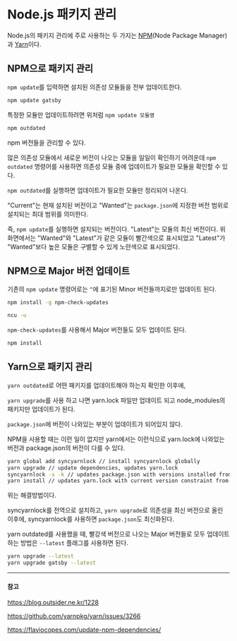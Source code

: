 # Node.js 패키지 관리

Node.js의 패키지 관리에 주로 사용하는 두 가지는 [NPM](https://www.npmjs.com/)(Node Package Manager)과 [Yarn](https://classic.yarnpkg.com/en/)이다.

## NPM으로 패키지 관리

`npm update`를 입력하면 설치된 의존성 모듈들을 전부 업데이트한다.

```sh
npm update gatsby
```

특정한 모듈만 업데이트하려면 위처럼 `npm update 모듈명`

```sh
npm outdated
```

npm 버전들을 관리할 수 있다.

많은 의존성 모듈에서 새로운 버전이 나오는 모듈을 일일이 확인하기 어려운데 `npm outdated` 명령어를 사용하면 의존성 모듈 중에 업데이트가 필요한 모듈을 확인할 수 있다.

`npm outdated`를 실행하면 업데이트가 필요한 모듈만 정리되어 나온다.

"Current"는 현재 설치된 버전이고 "Wanted"는 `package.json`에 지정한 버전 범위로 설치되는 최대 범위를 의미한다.

즉, `npm update`를 실행하면 설치되는 버전이다. "Latest"는 모듈의 최신 버전이다. 위 화면에서는 "Wanted"와 "Latest"가 같은 모듈이 빨간색으로 표시되었고 "Latest"가 "Wanted"보다 높은 모듈은 구별할 수 있게 노란색으로 표시되었다.

## NPM으로 Major 버전 업데이트

기존의 `npm update` 명령어로는 `^`에 표기된 Minor 버전들까지로만 업데이트 된다.

```sh
npm install -g npm-check-updates
```

```sh
ncu -u
```

`npm-check-updates`를 사용해서 Major 버전들도 모두 업데이트 된다.

```sh
npm install
```

## Yarn으로 패키지 관리

`yarn outdated`로 어떤 패키지를 업데이트해야 하는지 확인한 이후에,

`yarn upgrade`를 사용 하고 나면 yarn.lock 파일만 업데이트 되고 node_modules의 패키지만 업데이트가 된다.

`package.json`에 버전이 나와있는 부분이 업데이트가 되어있지 않다.

NPM을 사용할 때는 이런 일이 없지만 yarn에서는 이런식으로 yarn.lock에 나와있는 버전과 package.json의 버전이 다를 수 있다.

```sh
yarn global add syncyarnlock // install syncyarnlock globally
yarn upgrade // update dependencies, updates yarn.lock
syncyarnlock -s -k // updates package.json with versions installed from yarn.lock
yarn install // updates yarn.lock with current version constraint from package.json
```

위는 해결방법이다.

syncyarnlock를 전역으로 설치하고, `yarn upgrade`로 의존성을 최신 버전으로 올린 이후에, syncyarnlock를 사용하면 `package.json`도 최신화된다.

yarn outdated를 사용했을 때, 빨강색 버전으로 나오는 Major 버전들로 모두 업데이트 하는 방법은 `--latest` 플래그를 사용하면 된다.

```sh
yarn upgrade --latest
yarn upgrade gatsby --latest
```

---
#### 참고

https://blog.outsider.ne.kr/1228

https://github.com/yarnpkg/yarn/issues/3266

https://flaviocopes.com/update-npm-dependencies/